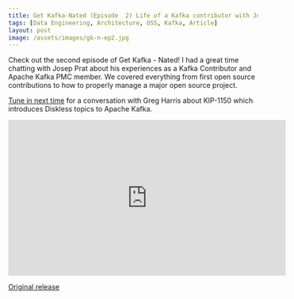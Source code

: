 ```yaml
---
title: Get Kafka-Nated (Episode  2) Life of a Kafka contributor with Josep Prat
tags: [Data Engineering, Architecture, OSS, Kafka, Article]
layout: post
image: /assets/images/gk-n-ep2.jpg
---
```


Check out the second episode of Get Kafka - Nated! I had a great time chatting with Josep Prat about his experiences as a Kafka Contributor and Apache Kafka PMC member. We covered everything from first open source contributions to how to properly manage a major open source project.

[Tune in next time](https://www.linkedin.com/events/getkafka-natedepisode3-gregharr7351967184987779074/theater/) for a conversation with Greg Harris about KIP-1150 which introduces Diskless topics to Apache Kafka.

<div class="videoWrapper"><iframe width="560" height="315" src="https://www.youtube.com/embed/P8ajaQsXAyQ?si=rEq1hv1RQadUgxT1" title="YouTube video player" frameborder="0" allow="accelerometer; autoplay; clipboard-write; encrypted-media; gyroscope; picture-in-picture; web-share" referrerpolicy="strict-origin-when-cross-origin" allowfullscreen></iframe></div>

[Original release](https://www.linkedin.com/events/getkafka-natedepisode2-joseppra7344316406101925888/theater/)